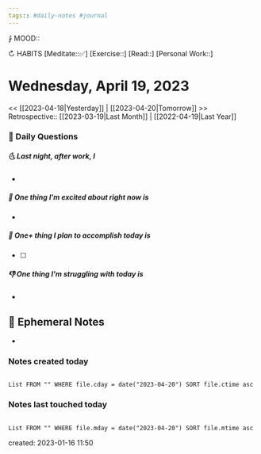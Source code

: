 ```yaml
---
tags:: #daily-notes #journal
---
```


⨑ MOOD::

↻ HABITS
[Meditate::✅]
[Exercise::]
[Read::]
[Personal Work::]

# Wednesday, April 19, 2023

\<\< [[2023-04-18|Yesterday]] | [[2023-04-20|Tomorrow]] >>
Retrospective:: [[2023-03-19|Last Month]] | [[2022-04-19|Last Year]]

### 📅 Daily Questions

##### 🌜 Last night, after work, I

-

##### 🙌 One thing I'm excited about right now is

-

##### 🚀 One+ thing I plan to accomplish today is

- [ ]

##### 👎 One thing I'm struggling with today is

-

## 📝 Ephemeral Notes

-

### Notes created today

```dataview

List FROM "" WHERE file.cday = date("2023-04-20") SORT file.ctime asc

```

### Notes last touched today

```dataview

List FROM "" WHERE file.mday = date("2023-04-20") SORT file.mtime asc

```

created: 2023-01-16 11:50
